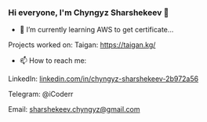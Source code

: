### Hi everyone, I'm Chyngyz Sharshekeev 👋


- 🌱 I’m currently learning AWS to get certificate...


Projects worked on:
Taigan: https://taigan.kg/



- 📫 How to reach me: 

LinkedIn: [linkedin.com/in/chyngyz-sharshekeev-2b972a56](https://www.linkedin.com/in/chyngyz-sharshekeev-2b972a56/)


Telegram: @iCoderr


Email: sharshekeev.chyngyz@gmail.com

